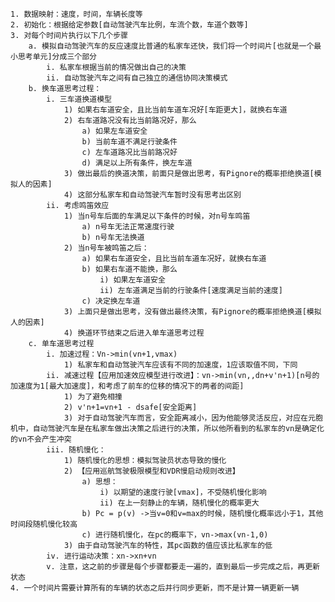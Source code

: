 	1. 数据映射：速度，时间，车辆长度等
	2. 初始化：根据给定参数[自动驾驶汽车比例，车流个数，车道个数等]
	3. 对每个时间片执行以下几个步骤
		a. 模拟自动驾驶汽车的反应速度比普通的私家车还快，我们将一个时间片[也就是一个最小思考单元]分成三个部分
			i. 私家车根据当前的情况做出自己的决策
			ii. 自动驾驶汽车之间有自己独立的通信协同决策模式
		b. 换车道思考过程：
			i. 三车道换道模型
				1) 如果右车道安全，且比当前车道车况好[车距更大]，就换右车道
				2) 右车道路况没有比当前路况好，那么
					a) 如果左车道安全
					b) 当前车道不满足行驶条件
					c) 左车道路况比当前路况好
					d) 满足以上所有条件，换左车道
				3) 做出最后的换道决策，前面只是做出思考，有Pignore的概率拒绝换道[模拟人的因素]
				4) 这部分私家车和自动驾驶汽车暂时没有思考出区别
			ii. 考虑鸣笛效应
				1) 当n号车后面的车满足以下条件的时候，对n号车鸣笛
					a) n号车无法正常速度行驶
					b) n号车无法换道
				2) 当n号车被鸣笛之后：
					a) 如果右车道安全，且比当前车道车况好，就换右车道
					b) 如果右车道不能换，那么
						i) 如果左车道安全
						ii) 左车道满足当前的行驶条件[速度满足当前的速度]
					c) 决定换左车道
				3) 上面只是做出思考，没有做出最终决策，有Pignore的概率拒绝换道[模拟人的因素]
				4) 换道环节结束之后进入单车道思考过程
		c. 单车道思考过程
			i. 加速过程：Vn->min(vn+1,vmax)
				1) 私家车和自动驾驶汽车应该有不同的加速度，1应该取值不同，下同
			ii. 减速过程【应用加速效应模型进行改进】：vn->min(vn,,dn+v'n+1)[n号的加速度为1[最大加速度]，和考虑了前车的位移的情况下的两者的间距]
				1) 为了避免相撞
				2) v'n+1=vn+1 - dsafe[安全距离]
				3) 对于自动驾驶汽车而言，安全距离减小，因为他能够灵活反应，对应在元胞机中，自动驾驶汽车是在私家车做出决策之后进行的决策，所以他所看到的私家车的vn是确定化的vn不会产生冲突
			iii. 随机慢化：
				1) 随机慢化的思想：模拟驾驶员状态导致的慢化
				2) 【应用巡航驾驶极限模型和VDR慢启动规则改进】
					a) 思想：
						i) 以期望的速度行驶[vmax]，不受随机慢化影响
						ii) 在上一刻静止的车辆，随机慢化的概率更大
					b) Pc = p(v) ->当v=0和v=max的时候，随机慢化概率远小于1，其他时间段随机慢化较高
					c) 进行随机慢化，在pc的概率下，vn->max(vn-1,0)
				3) 由于自动驾驶汽车的特性，其pc函数的值应该比私家车的低
			iv. 进行运动决策：xn->xn+vn
			v. 注意，这之前的步骤是每个步骤都要走一遍的，直到最后一步完成之后，再更新状态
	4. 一个时间片需要计算所有的车辆的状态之后并行同步更新，而不是计算一辆更新一辆
	
				
				
